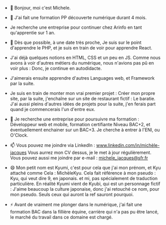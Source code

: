 - 👋 Bonjour, moi c'est Michele.
  
- 👀 J'ai fait une formation PP découverte numérique durant 4 mois.
- Je recherche une entreprise pour continuer chez Arinfo en tant qu'apprentie sur 1 an.
- 🌱 Dès que possible, à une date très proche, Je suis sur le point d'apprendre le PHP, et je suis en train de voir pour apprendre React.
- J'ai déjà quelques notions en HTML, CSS et un peu en JS.
Comme nous avons à voir d'autres métiers du numérique, nous n'avions pas pû en voir plus : Donc, je continue en autodidacte.
- J'aimerais ensuite apprendre d'autres Languages web, et Framework par la suite.

- Je suis en train de monter mon vrai premier projet : Créer mon propre site,
par la suite, j'enchaîne sur un site de restaurant fictif : Le baratie.
J'ai aussi pleins d'autres idées de projets pour la suite, j'en ferais part quand je commencerais l'un d'entre eux.
  
- 💞️ Je recherche une entreprise pour poursuivre ma formation : Développeur web et mobile, formation certifiante Niveau BAC+2, et éventuellement enchainer sur un BAC+3.
Je cherche à entrer à l'ENI, ou O'Clock.
- 📫 Vous pouvez me joindre via LinkedIn : www.linkedin.com/in/michèle-jacques
  Vous aurrez mon CV dessus, je le met à jour régulièrement.
  Vous pouvez aussi me joindre par e-mail : michele_jacques@sfr.fr
  
- 😄 Mon petit nom est Kyumi, c'est pour cela que j'ai mon prénom, et Kyu attaché comme Cela : MichèleKyu. 
Cela fait référence à mon pseudo : Kyu, qui veut dire 9, en japonais. et mi, pas spécialement de traduction particulière.
En réalité Kyumi vient de Kyubi, qui est un personnage fictif : J'aime beaucoup la culture japonaise, donc j'ai retouché ce nom, pour mon pseudo.
Seuls ceux qui auront la ref sauront pourquoi.

- ⚡ Avant de vraiment me plonger dans le numérique, j'ai fait une formation BAC dans la fillière équine,
carrière qui n'a pas pu être lancé, le marché du travail dans ce domaine est chargé.
